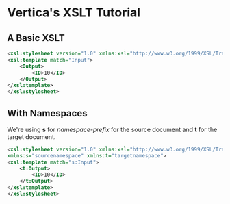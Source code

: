 # Vertica's XSLT Tutorial

## A Basic XSLT

```xml
<xsl:stylesheet version="1.0" xmlns:xsl="http://www.w3.org/1999/XSL/Transform">
<xsl:template match="Input">
    <Output>
        <ID>10</ID>
    </Output>
</xsl:template>
</xsl:stylesheet>

```

## With Namespaces

We're using **s** for _namespace-prefix_ for the source document and **t** for the target document.

```xml
<xsl:stylesheet version="1.0" xmlns:xsl="http://www.w3.org/1999/XSL/Transform" 
xmlns:s="sourcenamespace" xmlns:t="targetnamespace">
<xsl:template match="s:Input">
    <t:Output>
        <ID>10</ID>
    </t:Output>
</xsl:template>
</xsl:stylesheet>

```



